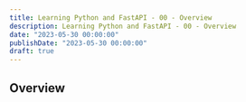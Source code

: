 ```yaml
---
title: Learning Python and FastAPI - 00 - Overview
description: Learning Python and FastAPI - 00 - Overview
date: "2023-05-30 00:00:00"
publishDate: "2023-05-30 00:00:00"
draft: true
---
```


## Overview
